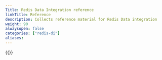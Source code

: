 ```yaml
---
Title: Redis Data Integration reference
linkTitle: Reference
description: Collects reference material for Redis Data integration 
weight: 90
alwaysopen: false
categories: ["redis-di"]
aliases: 
---
```


{{<allchildren style="h2" description="true">}}